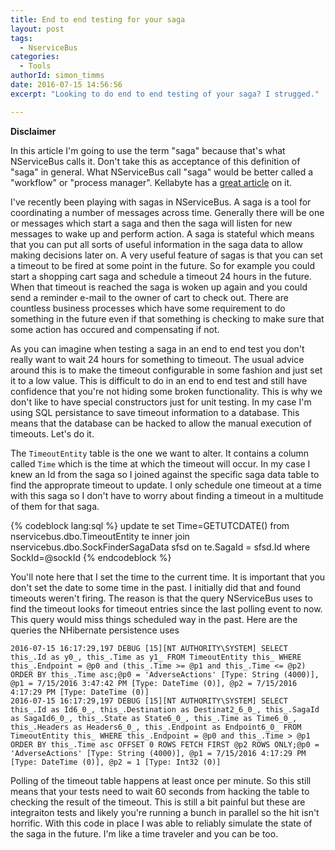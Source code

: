 ```yaml
---
title: End to end testing for your saga
layout: post
tags:
  - NserviceBus
categories:
  - Tools
authorId: simon_timms
date: 2016-07-15 14:56:56 
excerpt: "Looking to do end to end testing of your saga? I strugged."

---
```


**Disclaimer**

In this article I'm going to use the term "saga" because that's what NServiceBus calls it. Don't take this as acceptance of this definition of "saga" in general. What NServiceBus call "saga" would be better called a "workflow" or "process manager". Kellabyte has a [great article](http://kellabyte.com/tag/saga/) on it.

I've recently been playing with sagas in NServiceBus. A saga is a tool for coordinating a number of messages across time. Generally there will be one or messages which start a saga and then the saga will listen for new messages to wake up and perform action. A saga is stateful which means that you can put all sorts of useful information in the saga data to allow making decisions later on. A very useful feature of sagas is that you can set a timeout to be fired at some point in the future. So for example you could start a shopping cart saga and schedule a timeout 24 hours in the future. When that timeout is reached the saga is woken up again and you could send a reminder e-mail to the owner of cart to check out. There are countless business processes which have some requirement to do something in the future even if that something is checking to make sure that some action has occured and compensating if not.

As you can imagine when testing a saga in an end to end test you don't really want to wait 24 hours for something to timeout. The usual advice around this is to make the timeout configurable in some fashion and just set it to a low value. This is difficult to do in an end to end test and still have confidence that you're not hiding some broken functionality. This is why we don't like to have special constructors just for unit testing. In my case I'm using SQL persistance to save timeout information to a database. This means that the database can be hacked to allow the manual execution of timeouts. Let's do it.

The `TimeoutEntity` table is the one we want to alter. It contains a column called `Time` which is the time at which the timeout will occur. In my case I knew an Id from the saga so I joined against the specific saga data table to find the approprate timeout to update. I only schedule one timeout at a time with this saga so I don't have to worry about finding a timeout in a multitude of them for that saga.     

{% codeblock lang:sql %}
update te
set Time=GETUTCDATE()
from nservicebus.dbo.TimeoutEntity te inner join 
        nservicebus.dbo.SockFinderSagaData sfsd on te.SagaId = sfsd.Id
where SockId=@sockId
{% endcodeblock %}

You'll note here that I set the time to the current time. It is important that you don't set the date to some time in the past. I initially did that and found timeouts weren't firing. The reason is that the query NServiceBus uses to find the timeout looks for timeout entries since the last polling event to now. This query would miss things scheduled way in the past. Here are the queries the NHibernate persistence uses

```
2016-07-15 16:17:29,197 DEBUG [15][NT AUTHORITY\SYSTEM] SELECT this_.Id as y0_, this_.Time as y1_ FROM TimeoutEntity this_ WHERE this_.Endpoint = @p0 and (this_.Time >= @p1 and this_.Time <= @p2) ORDER BY this_.Time asc;@p0 = 'AdverseActions' [Type: String (4000)], @p1 = 7/15/2016 3:47:42 PM [Type: DateTime (0)], @p2 = 7/15/2016 4:17:29 PM [Type: DateTime (0)]
2016-07-15 16:17:29,197 DEBUG [15][NT AUTHORITY\SYSTEM] SELECT this_.Id as Id6_0_, this_.Destination as Destinat2_6_0_, this_.SagaId as SagaId6_0_, this_.State as State6_0_, this_.Time as Time6_0_, this_.Headers as Headers6_0_, this_.Endpoint as Endpoint6_0_ FROM TimeoutEntity this_ WHERE this_.Endpoint = @p0 and this_.Time > @p1 ORDER BY this_.Time asc OFFSET 0 ROWS FETCH FIRST @p2 ROWS ONLY;@p0 = 'AdverseActions' [Type: String (4000)], @p1 = 7/15/2016 4:17:29 PM [Type: DateTime (0)], @p2 = 1 [Type: Int32 (0)]
 ```

 Polling of the timeout table happens at least once per minute. So this still means that your tests need to wait 60 seconds from hacking the table to checking the result of the timeout. This is still a bit painful but these are integraiton tests and likely you're running a bunch in parallel so the hit isn't horrific. With this code in place I was able to reliably simulate the state of the saga in the future. I'm like a time traveler and you can be too. 